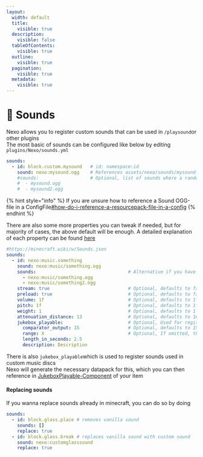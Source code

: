 ```yaml
---
layout:
  width: default
  title:
    visible: true
  description:
    visible: false
  tableOfContents:
    visible: true
  outline:
    visible: true
  pagination:
    visible: true
  metadata:
    visible: true
---
```


# 🎵 Sounds

Nexo allows you to register custom sounds that can be used in `/playsound`or other plugins\
The most basic of sounds can be configured like below by editing `plugins/Nexo/sounds.yml`

```yaml
sounds:
  - id: block.custom.mysound   # id: namespace:id
    sound: nexo:mysound.ogg    # References assets/nexo/sounds/mysound.ogg
    #sounds:                   # Optional, list of sounds where a random will be selected
    #  - mysound.ogg
    #  - mysound2.ogg
```

{% hint style="info" %}
If you are unsure how to reference a Sound OGG-file in a ConfigFile[#how-do-i-reference-a-resourcepack-file-in-a-config](../general-usage/faq.md#how-do-i-reference-a-resourcepack-file-in-a-config "mention")
{% endhint %}

There are also some more properties you can tweak if needed, but for majority of cases, the above default will be enough. A detailed explanation of each property can be found [here](https://minecraft.wiki/w/Sounds.json)

```yaml
#https://minecraft.wiki/w/Sounds.json
sounds:
  - id: nexo:music.something
    sound: nexo:music/something.ogg
    sounds:                                  # Alternative if you have more than 1 sound-file
      - nexo:music/something.ogg
      - nexo:music/something2.ogg
    stream: true                             # Optional, defaults to false
    preload: true                            # Optional, defaults to false
    volume: 1f                               # Optional, defaults to 1f
    pitch: 1f                                # Optional, defaults to 1f
    weight: 1                                # Optional, defaults to 1
    attenuation_distance: 13                 # Optional, defaults to 16
    jukebox_playable:                        # Optional, Used for registering a custom music-disc sound
      comparator_output: 15                  # Optional, defaults to 15, must be in 1..15
      range: X                               # Optional, If omitted, the sound will have a variable range.
      length_in_seconds: 2.5
      description: Description
```

There is also `jukebox_playable`which is used to register sounds used in custom music discs\
Nexo will generate the necessary datapack for this, which you can then reference in [JukeboxPlayable-Component](items-advanced.md#components) of your item

#### Replacing sounds

If you wanna replace sounds already in minecraft, you can do so by doing

```yaml
sounds:
  - id: block.glass.place # removes vanilla sound
    sounds: []
    replace: true
  - id: block.glass.break # replaces vanilla sound with custom sound
    sound: nexo:customglasssound
    replace: true
```
